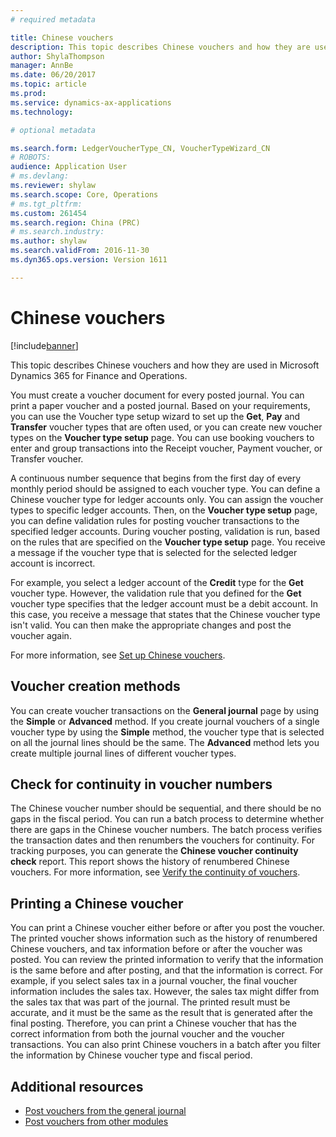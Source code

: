 ```yaml
---
# required metadata

title: Chinese vouchers
description: This topic describes Chinese vouchers and how they are used in Microsoft Dynamics 365 for Finance and Operations.
author: ShylaThompson
manager: AnnBe
ms.date: 06/20/2017
ms.topic: article
ms.prod: 
ms.service: dynamics-ax-applications
ms.technology: 

# optional metadata

ms.search.form: LedgerVoucherType_CN, VoucherTypeWizard_CN
# ROBOTS: 
audience: Application User
# ms.devlang: 
ms.reviewer: shylaw
ms.search.scope: Core, Operations
# ms.tgt_pltfrm: 
ms.custom: 261454
ms.search.region: China (PRC)
# ms.search.industry: 
ms.author: shylaw
ms.search.validFrom: 2016-11-30
ms.dyn365.ops.version: Version 1611

---
```


# Chinese vouchers

[!include[banner](../includes/banner.md)]


This topic describes Chinese vouchers and how they are used in Microsoft Dynamics 365 for Finance and Operations.

You must create a voucher document for every posted journal. You can print a paper voucher and a posted journal. Based on your requirements, you can use the Voucher type setup wizard to set up the **Get**, **Pay** and **Transfer** voucher types that are often used, or you can create new voucher types on the **Voucher type setup** page. You can use booking vouchers to enter and group transactions into the Receipt voucher, Payment voucher, or Transfer voucher. 

A continuous number sequence that begins from the first day of every monthly period should be assigned to each voucher type. You can define a Chinese voucher type for ledger accounts only. You can assign the voucher types to specific ledger accounts. Then, on the **Voucher type setup** page, you can define validation rules for posting voucher transactions to the specified ledger accounts. During voucher posting, validation is run, based on the rules that are specified on the **Voucher type setup** page. You receive a message if the voucher type that is selected for the selected ledger account is incorrect. 

For example, you select a ledger account of the **Credit** type for the **Get** voucher type. However, the validation rule that you defined for the **Get** voucher type specifies that the ledger account must be a debit account. In this case, you receive a message that states that the Chinese voucher type isn't valid. You can then make the appropriate changes and post the voucher again. 

For more information, see [Set up Chinese vouchers](./tasks/set-up-chinese-vouchers.md).

## Voucher creation methods
You can create voucher transactions on the **General journal** page by using the **Simple** or **Advanced** method. If you create journal vouchers of a single voucher type by using the **Simple** method, the voucher type that is selected on all the journal lines should be the same. The **Advanced** method lets you create multiple journal lines of different voucher types. 

## Check for continuity in voucher numbers
The Chinese voucher number should be sequential, and there should be no gaps in the fiscal period. You can run a batch process to determine whether there are gaps in the Chinese voucher numbers. The batch process verifies the transaction dates and then renumbers the vouchers for continuity. For tracking purposes, you can generate the **Chinese voucher continuity check** report. This report shows the history of renumbered Chinese vouchers. For more information, see [Verify the continuity of vouchers](./tasks/chinese-voucher-continuity-check.md).

## Printing a Chinese voucher
You can print a Chinese voucher either before or after you post the voucher. The printed voucher shows information such as the history of renumbered Chinese vouchers, and tax information before or after the voucher was posted. You can review the printed information to verify that the information is the same before and after posting, and that the information is correct. For example, if you select sales tax in a journal voucher, the final voucher information includes the sales tax. However, the sales tax might differ from the sales tax that was part of the journal. The printed result must be accurate, and it must be the same as the result that is generated after the final posting. Therefore, you can print a Chinese voucher that has the correct information from both the journal voucher and the voucher transactions. You can also print Chinese vouchers in a batch after you filter the information by Chinese voucher type and fiscal period.

## Additional resources
- [Post vouchers from the general journal](./tasks/post-vouchers-general-journal.md)
- [Post vouchers from other modules](./tasks/post-vouchers-other-modules-like-sales-invoices.md)



